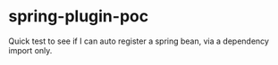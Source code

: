 # spring-plugin-poc
Quick test to see if I can auto register a spring bean, via a dependency import only.
